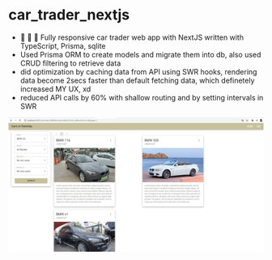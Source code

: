 # car_trader_nextjs
 * :runner: :runner: :runner: Fully responsive car trader web app with NextJS written with TypeScript, Prisma, sqlite
 * Used Prisma ORM to create models and migrate them into db, also used CRUD filtering to retrieve data
 * did optimization by caching data from API using SWR hooks, rendering data become 2secs faster than default fetching data, which definetely increased MY UX, xd
 * reduced API calls by 60% with shallow routing and by setting intervals in SWR

![Alt text](demo.jpg?raw=true "Title")
